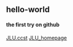 ## hello-world
#### the first try on github
[JLU.ccst](http://ccst.jlu.edu.cn/)
[JLU_homepage](JLU_homepage)
